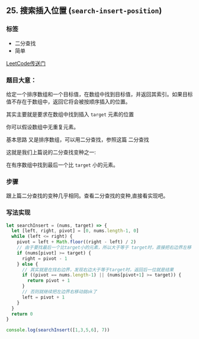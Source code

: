 ## 25. 搜索插入位置 (`search-insert-position`)

### 标签
* 二分查找
* 简单

[LeetCode传送门](https://leetcode-cn.com/problems/search-insert-position/)

### 题目大意：
给定一个排序数组和一个目标值，在数组中找到目标值，并返回其索引。如果目标值不存在于数组中，返回它将会被按顺序插入的位置。

其实主要就是要求在数组中找到插入 `target` 元素的位置

你可以假设数组中无重复元素。

基本思路
又是排序数组，可以用二分查找，参照这篇 二分查找

这就是我们上篇说的二分查找变种之一:

在有序数组中找到最后一个比 `target` 小的元素。

###  步骤
跟上篇二分查找的变种几乎相同。查看二分查找的变种,直接看实现吧。

### 写法实现
```JavaScript
let searchInsert = (nums, target) => {
  let [left, right, pivot] = [0, nums.length-1, 0]
  while (left <= right) {
    pivot = left + Math.floor((right - left) / 2)
    // 由于要找最后一个比target小的元素，所以大于等于 target时，直接把右边界左移
    if (nums[pivot] >= target) {
      right = pivot - 1
    } else {
      // 其实就是在找右边界，发现右边大于等于target时，返回后一位就是结果
      if ((pivot == nums.length-1) || (nums[pivot+1] >= target)) {
        return pivot + 1
      }
      // 否则就继续把左边界右移动就ok了
      left = pivot + 1
    }
  }
  return 0
}

console.log(searchInsert([1,3,5,6], 7))
```